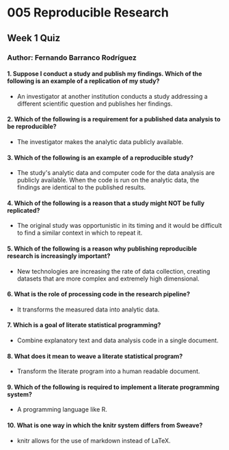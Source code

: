 # 005 Reproducible Research

## Week 1 Quiz

### Author: Fernando Barranco Rodríguez

#### 1. Suppose I conduct a study and publish my findings. Which of the following is an example of a replication of my study?

* An investigator at another institution conducts a study addressing a different scientific question and publishes her findings.

#### 2. Which of the following is a requirement for a published data analysis to be reproducible?

* The investigator makes the analytic data publicly available.

#### 3. Which of the following is an example of a reproducible study?

* The study's analytic data and computer code for the data analysis are publicly available. When the code is run on the analytic data, the findings are identical to the published results.

#### 4. Which of the following is a reason that a study might NOT be fully replicated?

* The original study was opportunistic in its timing and it would be difficult to find a similar context in which to repeat it.

#### 5. Which of the following is a reason why publishing reproducible research is increasingly important?

* New technologies are increasing the rate of data collection, creating datasets that are more complex and extremely high dimensional.

#### 6. What is the role of processing code in the research pipeline?

* It transforms the measured data into analytic data.

#### 7. Which is a goal of literate statistical programming?

* Combine explanatory text and data analysis code in a single document.

#### 8. What does it mean to weave a literate statistical program?

* Transform the literate program into a human readable document.

#### 9. Which of the following is required to implement a literate programming system?

* A programming language like R.

#### 10. What is one way in which the knitr system differs from Sweave?

* knitr allows for the use of markdown instead of LaTeX.

